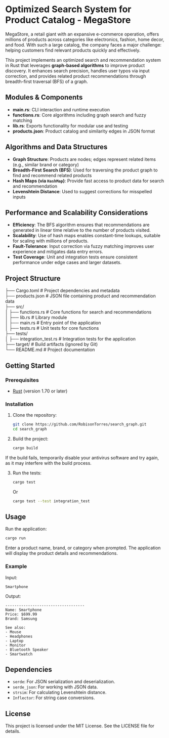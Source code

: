 # Optimized Search System for Product Catalog - MegaStore

MegaStore, a retail giant with an expansive e-commerce operation, offers millions of products across categories like electronics, fashion, home decor, and food. With such a large catalog, the company faces a major challenge: helping customers find relevant products quickly and effectively.

This project implements an optimized search and recommendation system in Rust that leverages **graph-based algorithms** to improve product discovery. It enhances search precision, handles user typos via input correction, and provides related product recommendations through breadth-first traversal (BFS) of a graph.

## Modules & Components

- **main.rs**: CLI interaction and runtime execution
- **functions.rs**: Core algorithms including graph search and fuzzy matching
- **lib.rs**: Exports functionality for modular use and testing
- **products.json**: Product catalog and similarity edges in JSON format

## Algorithms and Data Structures

- **Graph Structure**: Products are nodes; edges represent related items (e.g., similar brand or category)
- **Breadth-First Search (BFS)**: Used for traversing the product graph to find and recommend related products
- **Hash Maps (via `HashMap`)**: Provide fast access to product data for search and recommendation
- **Levenshtein Distance**: Used to suggest corrections for misspelled inputs

## Performance and Scalability Considerations

- **Efficiency**: The BFS algorithm ensures that recommendations are generated in linear time relative to the number of products visited.
- **Scalability**: Use of hash maps enables constant-time lookups, suitable for scaling with millions of products.
- **Fault-Tolerance**: Input correction via fuzzy matching improves user experience and mitigates data entry errors.
- **Test Coverage**: Unit and integration tests ensure consistent performance under edge cases and larger datasets.

## Project Structure

├── Cargo.toml # Project dependencies and metadata  
├── products.json # JSON file containing product and recommendation data  
├── src/  
│   ├── functions.rs # Core functions for search and recommendations  
│   ├── lib.rs # Library module  
│   ├── main.rs # Entry point of the application  
│   ├── tests.rs # Unit tests for core functions  
├── tests/  
│   ├── integration_test.rs # Integration tests for the application  
├── target/ # Build artifacts (ignored by Git)  
└── README.md # Project documentation  

## Getting Started

### Prerequisites

- [Rust](https://www.rust-lang.org/) (version 1.70 or later)

### Installation

1. Clone the repository:
   ```sh
   git clone https://github.com/RobisonTorres/search_graph.git
   cd search_graph
   ```

2. Build the project:
   ```sh
   cargo build
   ```

If the build fails, temporarily disable your antivirus software and try again, as it may interfere with the build process.

3. Run the tests:
   ```sh
   cargo test
   ``` 
    Or
   ```sh 
   cargo test --test integration_test
   ```

## Usage

Run the application:
```sh
cargo run
```

Enter a product name, brand, or category when prompted. The application will display the product details and recommendations.

### Example

Input:
```
Smartphone
```
Output:
```
-----------------------------------
Name: Smartphone
Price: $699.99
Brand: Samsung

See also: 
- Mouse
- Headphones
- Laptop
- Monitor
- Bluetooth Speaker
- Smartwatch
```

## Dependencies

- `serde`: For JSON serialization and deserialization.
- `serde_json`: For working with JSON data.
- `strsim`: For calculating Levenshtein distance.
- `Inflector`: For string case conversions.

## License

This project is licensed under the MIT License. See the LICENSE file for details.